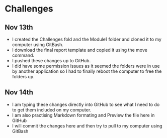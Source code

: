 # Challenges
## Nov 13th
- I created the Challenges fold and the Module1 folder and cloned it to my computer using GitBash.  
- I download the final report template and copied it using the move command.  
- I pushed these changes up to GitHub.  
- I did have some permission issues as it seemed the folders were in use by another application so I had to finally reboot the computer to free the folders up. 
## Nov 14th 
- I am typing these changes directly into GitHub to see what I need to do to get them included on my computer.  
- I am also practising Markdown formating and Preview the file here in GitHub
- I will commit the changes here and then try to pull to my computer using GitBash  
